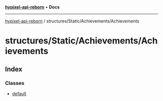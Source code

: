 [**hypixel-api-reborn**](../../../../README.md) • **Docs**

***

[hypixel-api-reborn](../../../../modules.md) / structures/Static/Achievements/Achievements

# structures/Static/Achievements/Achievements

## Index

### Classes

- [default](classes/default.md)
